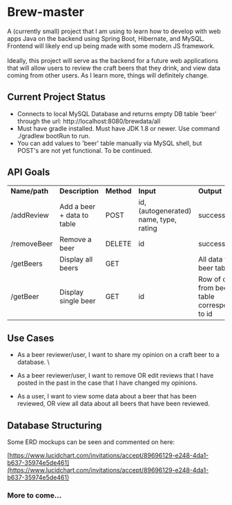 
# Brew-master

A (currently small) project that I am using to learn how to develop with web apps Java on the backend using Spring Boot, Hibernate, and MySQL. Frontend will likely end up being made with some modern JS framework. \
 \
Ideally, this project will serve as the backend for a future web applications that will allow users to review the craft beers that they drink, and view data coming from other users. As I learn more, things will definitely change.

## Current Project Status
* Connects to local MySQL Database and returns empty DB table 'beer' through the url: http://localhost:8080/brewdata/all
* Must have gradle installed. Must have JDK 1.8 or newer. Use command ./gradlew bootRun to run.
* You can add values to 'beer' table manually via MySQL shell, but POST's are not yet functional. To be continued.


## API Goals


<table>
  <tr>
   <td><strong>Name/path</strong>
   </td>
   <td><strong>Description</strong>
   </td>
   <td><strong>Method</strong>
   </td>
   <td><strong>Input</strong>
   </td>
   <td><strong>Output</strong>
   </td>
  </tr>
  <tr>
   <td>/addReview
   </td>
   <td>Add a beer + data to table
   </td>
   <td>POST
   </td>
   <td>id, (autogenerated) name, type, rating
   </td>
   <td>success
   </td>
  </tr>
  <tr>
   <td>/removeBeer
   </td>
   <td>Remove a beer
   </td>
   <td>DELETE
   </td>
   <td>id
   </td>
   <td>success
   </td>
  </tr>
  <tr>
   <td>/getBeers
   </td>
   <td>Display all beers
   </td>
   <td>GET
   </td>
   <td>
   </td>
   <td>All data from beer tables
   </td>
  </tr>
  <tr>
   <td>/getBeer
   </td>
   <td>Display single beer
   </td>
   <td>GET
   </td>
   <td>id
   </td>
   <td>Row of data from beer table corresponding to id
   </td>
  </tr>
</table>



## Use Cases

* As a beer reviewer/user, I want to share my opinion on a craft beer to a database. \
 
* As a beer reviewer/user, I want to remove OR edit reviews that I have posted in the past in the case that I have changed my opinions.  


* As a user, I want to view some data about a beer that has been reviewed, OR view all data about all beers that have been reviewed. 



## Database Structuring

Some ERD mockups can be seen and commented on here: 

[https://www.lucidchart.com/invitations/accept/89696129-e248-4da1-b637-35974e5de461](https://www.lucidchart.com/invitations/accept/89696129-e248-4da1-b637-35974e5de461)




### More to come...
